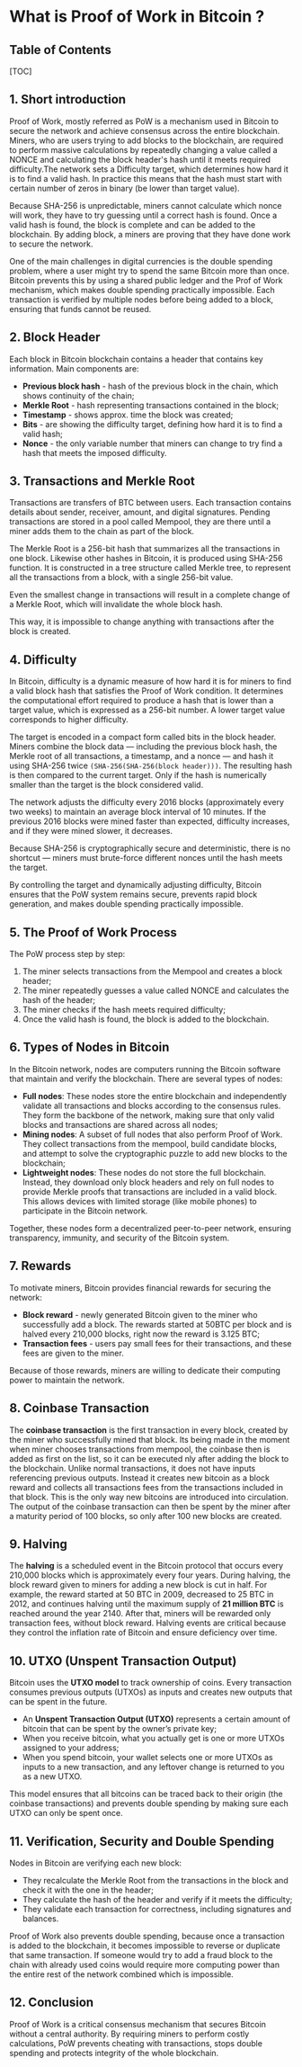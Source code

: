 # What is Proof of Work in Bitcoin ?

## Table of Contents

[TOC]

## 1. Short introduction

Proof of Work, mostly referred as PoW is a mechanism used in Bitcoin to secure the network and achieve consensus across the entire blockchain. Miners, who are users trying to add blocks to the blockchain, are required to perform massive calculations by repeatedly changing a value called a NONCE and calculating the block header's hash until it meets required difficulty.The network sets a Difficulty target, which determines how hard it is to find a valid hash. In practice this means that the hash must start with certain number of zeros in binary (be lower than target value).

Because SHA-256 is unpredictable, miners cannot calculate which nonce will work, they have to try guessing until a correct hash is found. Once a valid hash is found, the block is complete and can be added to the blockchain. By adding block, a miners are proving that they have done work to secure the network.

One of the main challenges in digital currencies is the double spending problem, where a user might try to spend the same Bitcoin more than once. Bitcoin prevents this by using a shared public ledger and the Prof of Work mechanism, which makes double spending practically impossible. Each transaction is verified by multiple nodes before being added to a block, ensuring that funds cannot be reused.

## 2. Block Header

Each block in Bitcoin blockchain contains a header that contains key information.
Main components are:

- **Previous block hash** - hash of the previous block in the chain, which shows continuity of the chain;
- **Merkle Root** - hash representing transactions contained in the block;
- **Timestamp** - shows approx. time the block was created;
- **Bits** - are showing the difficulty target, defining how hard it is to find a valid hash;
- **Nonce** - the only variable number that miners can change to try find a hash that meets the imposed difficulty.

## 3. Transactions and Merkle Root

Transactions are transfers of BTC between users. Each transaction contains details about sender, receiver, amount, and digital signatures. Pending transactions are stored in a pool called Mempool, they are there until a miner adds them to the chain as part of the block.

The Merkle Root is a 256-bit hash that summarizes all the transactions in one block. Likewise other hashes in Bitcoin, it is produced using SHA-256 function. It is constructed in a tree structure called Merkle tree, to represent all the transactions from a block, with a single 256-bit value.

Even the smallest change in transactions will result in a complete change of a Merkle Root, which will invalidate the whole block hash.

This way, it is impossible to change anything with transactions after the block is created.

## 4. Difficulty

In Bitcoin, difficulty is a dynamic measure of how hard it is for miners to find a valid block hash that satisfies the Proof of Work condition. It determines the computational effort required to produce a hash that is lower than a target value, which is expressed as a 256-bit number. A lower target value corresponds to higher difficulty.

The target is encoded in a compact form called bits in the block header. Miners combine the block data — including the previous block hash, the Merkle root of all transactions, a timestamp, and a nonce — and hash it using SHA-256 twice `(SHA-256(SHA-256(block header)))`. The resulting hash is then compared to the current target. Only if the hash is numerically smaller than the target is the block considered valid.

The network adjusts the difficulty every 2016 blocks (approximately every two weeks) to maintain an average block interval of 10 minutes.
If the previous 2016 blocks were mined faster than expected, difficulty increases, and if they were mined slower, it decreases.

Because SHA-256 is cryptographically secure and deterministic, there is no shortcut — miners must brute-force different nonces until the hash meets the target.

By controlling the target and dynamically adjusting difficulty, Bitcoin ensures that the PoW system remains secure, prevents rapid block generation, and makes double spending practically impossible.

## 5. The Proof of Work Process

The PoW process step by step:

1. The miner selects transactions from the Mempool and creates a block header;
2. The miner repeatedly guesses a value called NONCE and calculates the hash of the header;
3. The miner checks if the hash meets required difficulty;
4. Once the valid hash is found, the block is added to the blockchain.

## 6. Types of Nodes in Bitcoin

In the Bitcoin network, nodes are computers running the Bitcoin software that maintain and verify the blockchain. There are several types of nodes:

- **Full nodes**: These nodes store the entire blockchain and independently validate all transactions and blocks according to the consensus rules. They form the backbone of the network, making sure that only valid blocks and transactions are shared across all nodes;
- **Mining nodes**: A subset of full nodes that also perform Proof of Work. They collect transactions from the mempool, build candidate blocks, and attempt to solve the cryptographic puzzle to add new blocks to the blockchain;
- **Lightweight nodes**: These nodes do not store the full blockchain. Instead, they download only block headers and rely on full nodes to provide Merkle proofs that transactions are included in a valid block. This allows devices with limited storage (like mobile phones) to participate in the Bitcoin network.  

Together, these nodes form a decentralized peer-to-peer network, ensuring transparency, immunity, and security of the Bitcoin system.

## 7. Rewards

To motivate miners, Bitcoin provides financial rewards for securing the network:

- **Block reward** - newly generated Bitcoin given to the miner who successfully add a block. The rewards started at 50BTC per block and is halved every 210,000 blocks, right now the reward is 3.125 BTC;
- **Transaction fees** - users pay small fees for their transactions, and these fees are given to the miner.

Because of those rewards, miners are willing to dedicate their computing power to maintain the network.

## 8. Coinbase Transaction

The **coinbase transaction** is the first transaction in every block, created by the miner who successfully mined that block. Its being made in the moment when miner chooses transactions from mempool, the coinbase then is added as first on the list, so it can be executed nly after adding the block to the blockchain. Unlike normal transactions, it does not have inputs referencing previous outputs. Instead it creates new bitcoin as a block reward and collects all transactions fees from the transactions included in that block. This is the only way new bitcoins are introduced into circulation. The output of the coinbase transaction can then be spent by the miner after a maturity period of 100 blocks, so only after 100 new blocks are created.

## 9. Halving

The **halving** is a scheduled event in the Bitcoin protocol that occurs every 210,000 blocks which is approximately every four years. During halving, the block reward given to miners for adding a new block is cut in half. For example, the reward started at 50 BTC in 2009, decreased to 25 BTC in 2012, and continues halving until the maximum supply of **21 million BTC** is reached around the year 2140. After that, miners will be rewarded only transaction fees, without block reward. Halving events are critical because they control the inflation rate of Bitcoin and ensure deficiency over time.

## 10. UTXO (Unspent Transaction Output)

Bitcoin uses the **UTXO model** to track ownership of coins. Every transaction consumes previous outputs (UTXOs) as inputs and creates new outputs that can be spent in the future.  

- An **Unspent Transaction Output (UTXO)** represents a certain amount of bitcoin that can be spent by the owner’s private key;  
- When you receive bitcoin, what you actually get is one or more UTXOs assigned to your address;  
- When you spend bitcoin, your wallet selects one or more UTXOs as inputs to a new transaction, and any leftover change is returned to you as a new UTXO.  

This model ensures that all bitcoins can be traced back to their origin (the coinbase transactions) and prevents double spending by making sure each UTXO can only be spent once.

## 11. Verification, Security and Double Spending

Nodes in Bitcoin are verifying each new block:

- They recalculate the Merkle Root from the transactions in the block and check it with the one in the header;
- They calculate the hash of the header and verify if it meets the difficulty;
- They validate each transaction for correctness, including signatures and balances.

Proof of Work also prevents double spending, because once a transaction is added to the blockchain, it becomes impossible to reverse or duplicate that same transaction.
If someone would try to add a fraud block to the chain with already used coins would require more computing power than the entire rest of the network combined which is impossible.

## 12. Conclusion

Proof of Work is a critical consensus mechanism that secures Bitcoin without a central authority. By requiring miners to perform costly calculations, PoW prevents cheating with transactions, stops double spending and protects integrity of the whole blockchain.
